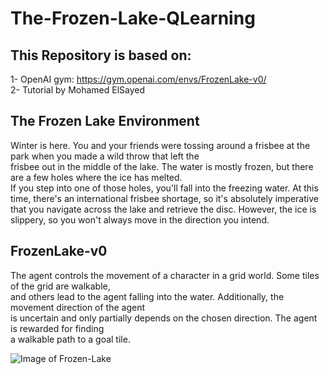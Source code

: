 # The-Frozen-Lake-QLearning

## This Repository is based on:  
1- OpenAI gym: https://gym.openai.com/envs/FrozenLake-v0/  
2- Tutorial by Mohamed ElSayed

## The Frozen Lake Environment
Winter is here. You and your friends were tossing around a frisbee at the park when you made a wild throw that left the   
frisbee out in the middle of the lake. The water is mostly frozen, but there are a few holes where the ice has melted.   
If you step into one of those holes, you'll fall into the freezing water. At this time, there's an international frisbee     shortage, so it's absolutely imperative that you navigate across the lake and retrieve the disc. However, the ice is   
slippery, so you won't always move in the direction you intend.       


## FrozenLake-v0
The agent controls the movement of a character in a grid world. Some tiles of the grid are walkable,   
and others lead to the agent falling into the water. Additionally, the movement direction of the agent  
is uncertain and only partially depends on the chosen direction. The agent is rewarded for finding   
a walkable path to a goal tile.

![Image of Frozen-Lake](https://analyticsindiamag.com/wp-content/uploads/2018/03/Frozen-Lake.png)
